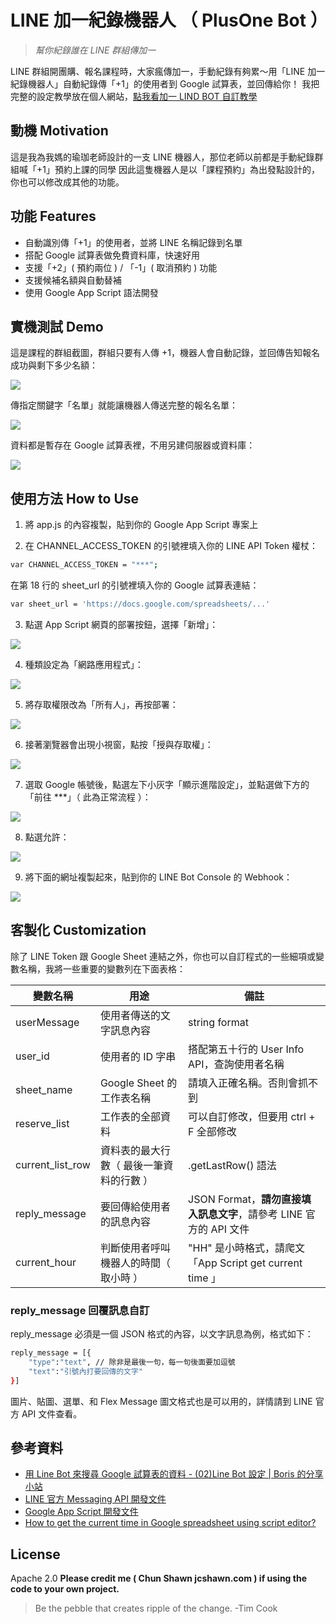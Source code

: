 # LINE 加一紀錄機器人 （ PlusOne Bot ）
> _幫你紀錄誰在 LINE 群組傳加一_

LINE 群組開團購、報名課程時，大家瘋傳加一，手動紀錄有夠累～用「LINE 加一紀錄機器人」自動紀錄傳「+1」的使用者到 Google 試算表，並回傳給你！
我把完整的設定教學放在個人網站，[點我看加一 LIND BOT 自訂教學](https://jcshawn.com/addone-linebot/)
## 動機 Motivation

這是我為我媽的瑜珈老師設計的一支 LINE 機器人，那位老師以前都是手動紀錄群組喊「+1」預約上課的同學
因此這隻機器人是以「課程預約」為出發點設計的，你也可以修改成其他的功能。


## 功能 Features

- 自動識別傳「+1」的使用者，並將 LINE 名稱記錄到名單
- 搭配 Google 試算表做免費資料庫，快速好用
- 支援「+2」( 預約兩位 ) / 「-1」( 取消預約 ) 功能
- 支援候補名額與自動替補
- 使用 Google App Script 語法開發

## 實機測試 Demo
這是課程的群組截圖，群組只要有人傳 +1，機器人會自動記錄，並回傳告知報名成功與剩下多少名額：

<img src ="https://i2.wp.com/jcshawn.com/wp-content/uploads/2021/08/%E6%88%AA%E5%9C%96-2021-08-16-%E4%B8%8A%E5%8D%8811.51.02.png?w=375&ssl=1">

傳指定關鍵字「名單」就能讓機器人傳送完整的報名名單：

<img src="https://i0.wp.com/jcshawn.com/wp-content/uploads/2021/08/%E6%88%AA%E5%9C%96-2021-08-16-%E4%B8%8A%E5%8D%8811.50.51.png?w=374&ssl=1">

資料都是暫存在 Google 試算表裡，不用另建伺服器或資料庫：

<img src = "https://i2.wp.com/jcshawn.com/wp-content/uploads/2021/08/%E6%88%AA%E5%9C%96-2021-08-16-%E4%B8%8B%E5%8D%8812.04.04.png?w=900&ssl=1">

## 使用方法 How to Use

1. 將 app.js 的內容複製，貼到你的 Google App Script 專案上 


2. 在 CHANNEL_ACCESS_TOKEN 的引號裡填入你的 LINE API Token 權杖：
```sh
var CHANNEL_ACCESS_TOKEN = "***";
```

在第 18 行的 sheet_url 的引號裡填入你的 Google 試算表連結：

```sh
var sheet_url = 'https://docs.google.com/spreadsheets/...'
```

3. 點選 App Script 網頁的部署按鈕，選擇「新增」：
<img src="https://i.imgur.com/5EZeHkr.png">

4. 種類設定為「網路應用程式」：
<img src = "https://i.imgur.com/l6cnTHk.png">

5. 將存取權限改為「所有人」，再按部署：
<img src="https://i.imgur.com/Xff9s1n.png">

6. 接著瀏覽器會出現小視窗，點按「授與存取權」：
<img src="https://i.imgur.com/vIL8K7d.png">

7. 選取 Google 帳號後，點選左下小灰字「顯示進階設定」，並點選做下方的「前往 ***」（ 此為正常流程 ）：

<img src="https://i.imgur.com/Ocn2xNn.png">

8. 點選允許：

<img src="https://i.imgur.com/1Fbfdrp.png">

9. 將下面的網址複製起來，貼到你的 LINE Bot Console 的 Webhook：
<img src="https://i.imgur.com/PosUv29.png">


## 客製化 Customization 


除了 LINE Token 跟 Google Sheet 連結之外，你也可以自訂程式的一些細項或變數名稱，我將一些重要的變數列在下面表格：

變數名稱      | 用途 | 備註
--------------|---------|------------------------
userMessage    | 使用者傳送的文字訊息內容 | string format
user_id    | 使用者的 ID 字串 | 搭配第五十行的 User Info API，查詢使用者名稱 
sheet_name  | Google Sheet 的工作表名稱 | 請填入正確名稱。否則會抓不到
reserve_list | 工作表的全部資料 | 可以自訂修改，但要用 ctrl + F 全部修改
current_list_row | 資料表的最大行數（ 最後一筆資料的行數 ） | .getLastRow() 語法
reply_message | 要回傳給使用者的訊息內容 | JSON Format，**請勿直接填入訊息文字**，請參考 LINE 官方的 API 文件
current_hour | 判斷使用者呼叫機器人的時間（ 取小時 ）| "HH" 是小時格式，請爬文「App Script get current time 」

### reply_message 回覆訊息自訂
reply_message 必須是一個 JSON 格式的內容，以文字訊息為例，格式如下：

```sh
reply_message = [{
    "type":"text", // 除非是最後一句，每一句後面要加逗號
    "text":"引號內打要回傳的文字"
}]
```

圖片、貼圖、選單、和 Flex Message 圖文格式也是可以用的，詳情請到 LINE 官方 API 文件查看。

## 參考資料
- [用 Line Bot 來搜尋 Google 試算表的資料 - (02)Line Bot 設定 | Boris 的分享小站](https://www.youtube.com/watch?v=Bjg_vZnDHbc)
- [LINE 官方 Messaging API 開發文件](https://developers.line.biz/zh-hant/docs/messaging-api/)
- [Google App Script 開發文件](https://developers.google.com/apps-script/reference/document)
- [How to get the current time in Google spreadsheet using script editor?](https://stackoverflow.com/questions/10182020/how-to-get-the-current-time-in-google-spreadsheet-using-script-editor)
## License

Apache 2.0
**Please credit me ( Chun Shawn jcshawn.com ) if using the code to your own project.**

> Be the pebble that creates ripple of the change. -Tim Cook

